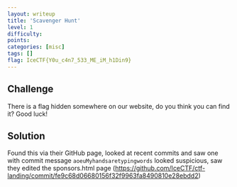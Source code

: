 ```yaml
---
layout: writeup
title: 'Scavenger Hunt'
level: 1
difficulty:
points:
categories: [misc]
tags: []
flag: IceCTF{Y0u_c4n7_533_ME_iM_h1Din9}
---
```

## Challenge

There is a flag hidden somewhere on our website, do you think you can
find it? Good luck!

## Solution

Found this via their GitHub page, looked at recent commits and saw one
with commit message `aoeuMyhandsaretypingwords` looked suspicious, saw
they edited the sponsors.html page
(https://github.com/IceCTF/ctf-landing/commit/fe9c68d06680156f32f9963fa8490810e28ebdd2)
